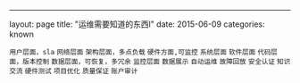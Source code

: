 ---
layout: page
title:  "运维需要知道的东西l"
date:   2015-06-09
categories: known


`用户层面，sla`
`网络层面`
`架构层面，多点负载`
`硬件方面,可监控`
`系统层面`
`软件层面`
`代码层面，版本控制`
`数据层面，可恢复，多冗余`
`监控层面`
`数据展示`
`自动运维`
`故障回放`
`安全认证`
`知识交流`
`硬件测试`
`项目优化`
`质量保证`
`账户审计`
